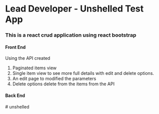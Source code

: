 # Lead Developer - Unshelled Test App

### This is a react crud application using react bootstrap

#### Front End

Using the API created

1. Paginated items view
2. Single item view to see more full details with edit and delete options.
3. An edit page to modified the parameters
4. Delete options delete from the items from the API

#### Back End
#   u n s h e l l e d  
 